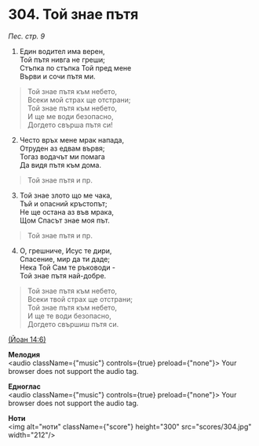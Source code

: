 # 304. Той знае пътя  

*Пес. стр. 9*  

1. Един водител има верен,  
Той пътя нивга не греши;  
Стъпка по стъпка Той пред мене  
Върви и сочи пътя ми.  

> Той знае пътя към небето,  
> Всеки мой страх ще отстрани;  
> Той знае пътя към небето,  
> И ще ме води безопасно,  
> Догдето свърша пътя си!  

2. Често връх мене мрак напада,  
Отруден аз едвам вървя;  
Тогаз водачът ми помага  
Да видя пътя към дома.  

> Той знае пътя и пр.  

3. Той знае злото що ме чака,  
Тъй и опасний кръстопът;  
Не ще остана аз във мрака,  
Щом Спасът знае моя път.  

> Той знае пътя и пр.  

4. О, грешниче, Исус те дири,  
Спасение, мир да ти даде;  
Нека Той Сам те ръководи -  
Той знае пътя най-добре.  

> Той знае пътя към небето,  
> Всеки твой страх ще отстрани;  
> Той знае пътя към небето,  
> И ще те води безопасно,  
> Догдето свършиш пътя си.  

[(Йоан 14:6)](http://biblia.bg/index.php?k=43&g=14&s=6)  

__Мелодия__  
<audio className={"music"} controls={true} preload={"none"}><source src="mp3/304.mp3" type="audio/mpeg"/>
Your browser does not support the audio tag.
</audio>  

__Едноглас__  
<audio className={"music"} controls={true} preload={"none"}><source src="transp/304.mp3" type="audio/mpeg"/>
Your browser does not support the audio tag.
</audio>  

__Ноти__  
<img alt="ноти" className={"score"} height="300" src="scores/304.jpg" width="212"/>
